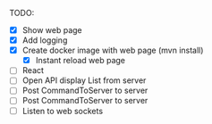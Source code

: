 TODO:

* [x] Show web page
* [x] Add logging
* [x] Create docker image with web page (mvn install)
  * [x] Instant reload web page
* [ ] React
* [ ] Open API display List<ConversationSnapshot> from server
* [ ] Post CommandToServer<CreateConversationDelta> to server
* [ ] Post CommandToServer<AddMessageToConvesationDelta> to server
* [ ] Listen to web sockets
